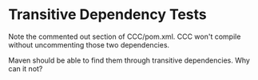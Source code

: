 # Transitive Dependency Tests

Note the commented out section of CCC/pom.xml.  CCC won't compile without uncommenting those two dependencies.

Maven should be able to find them through transitive dependencies.  Why can it not?
